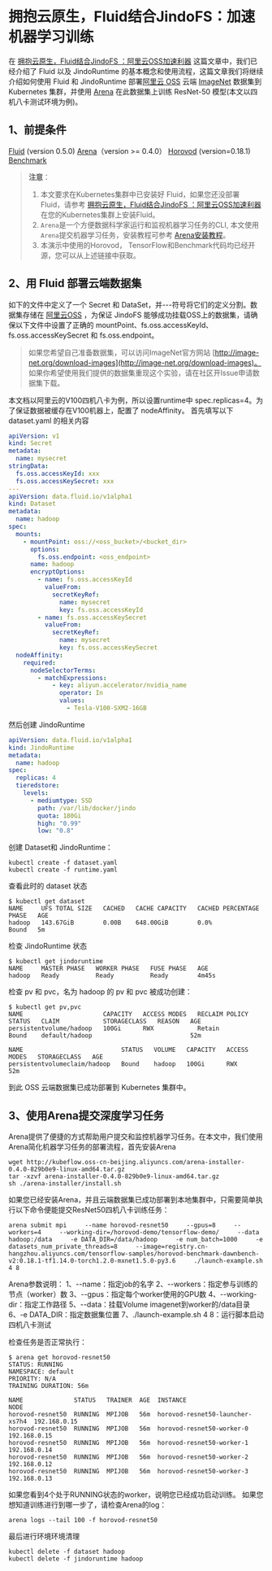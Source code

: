 # 拥抱云原生，Fluid结合JindoFS：加速机器学习训练

在 [拥抱云原生，Fluid结合JindoFS ：阿里云OSS加速利器](jindo_fluid_introduce.md) 这篇文章中，我们已经介绍了 Fluid 以及 JindoRuntime 的基本概念和使用流程，这篇文章我们将继续介绍如何使用 Fluid 和 JindoRuntime 部署[阿里云 OSS](https://cn.aliyun.com/product/oss) 云端 [ImageNet](http://www.image-net.org/) 数据集到 Kubernetes 集群，并使用 [Arena](https://github.com/kubeflow/arena) 在此数据集上训练 ResNet-50 模型(本文以四机八卡测试环境为例)。


## 1、前提条件
[Fluid](http://smartdata-binary.oss-cn-shanghai.aliyuncs.com/fluid/332cache/fluid-0.5.0.tgz) (version 0.5.0)
[Arena](https://github.com/kubeflow/arena)（version >= 0.4.0）
[Horovod](https://github.com/horovod/horovod) (version=0.18.1)
[Benchmark](https://github.com/tensorflow/benchmarks/tree/cnn_tf_v1.14_compatible)
> **注意**：
> 1. 本文要求在Kubernetes集群中已安装好 Fluid，如果您还没部署 Fluid，请参考 [拥抱云原生，Fluid结合JindoFS ：阿里云OSS加速利器](https://developer.aliyun.com/article/781656?spm=a2c6h.13148508.0.0.59544f0emzSkc5%E5%B7%B2%E5%8F%91) 在您的Kubernetes集群上安装Fluid。
> 2. `Arena`是一个方便数据科学家运行和监视机器学习任务的CLI, 本文使用`Arena`提交机器学习任务，安装教程可参考 [Arena安装教程](https://github.com/kubeflow/arena/blob/master/docs/installation/INSTALL_FROM_BINARY.md)。
> 3. 本演示中使用的Horovod， TensorFlow和Benchmark代码均已经开源，您可以从上述链接中获取。


## 
## 2、用 Fluid 部署云端数据集
如下的文件中定义了一个 Secret 和 DataSet，并---符号将它们的定义分割。数据集存储在 [阿里云OSS](https://cn.aliyun.com/product/oss) ，为保证 JindoFS 能够成功挂载OSS上的数据集，请确保以下文件中设置了正确的 mountPoint、fs.oss.accessKeyId、fs.oss.accessKeySecret 和 fs.oss.endpoint。


> 如果您希望自己准备数据集，可以访问ImageNet官方网站 [http://image-net.org/download-images](http://image-net.org/download-images)。
> 如果你希望使用我们提供的数据集重现这个实验，请在社区开Issue申请数据集下载。



本文档以阿里云的V100四机八卡为例，所以设置runtime中 spec.replicas=4。为了保证数据被缓存在V100机器上，配置了 nodeAffinity。
首先填写以下 dataset.yaml 的相关内容
```yaml
apiVersion: v1
kind: Secret
metadata:
  name: mysecret
stringData:
  fs.oss.accessKeyId: xxx
  fs.oss.accessKeySecret: xxx
---
apiVersion: data.fluid.io/v1alpha1
kind: Dataset
metadata:
  name: hadoop
spec:
  mounts:
    - mountPoint: oss://<oss_bucket>/<bucket_dir>
      options:
        fs.oss.endpoint: <oss_endpoint>  
      name: hadoop
      encryptOptions:
        - name: fs.oss.accessKeyId
          valueFrom:
            secretKeyRef:
              name: mysecret
              key: fs.oss.accessKeyId
        - name: fs.oss.accessKeySecret
          valueFrom:
            secretKeyRef:
              name: mysecret
              key: fs.oss.accessKeySecret
  nodeAffinity:
    required:
      nodeSelectorTerms:
        - matchExpressions:
            - key: aliyun.accelerator/nvidia_name
              operator: In
              values:
                - Tesla-V100-SXM2-16GB
```
然后创建 JindoRuntime
```yaml
apiVersion: data.fluid.io/v1alpha1
kind: JindoRuntime
metadata:
  name: hadoop
spec:
  replicas: 4
  tieredstore:
    levels:
      - mediumtype: SSD
        path: /var/lib/docker/jindo
        quota: 180Gi
        high: "0.99"
        low: "0.8"
```
创建 Dataset和 JindoRuntime：
```shell
kubectl create -f dataset.yaml
kubectl create -f runtime.yaml
```
查看此时的 dataset 状态
```shell
$ kubectl get dataset
NAME     UFS TOTAL SIZE   CACHED   CACHE CAPACITY   CACHED PERCENTAGE   PHASE   AGE
hadoop   143.67GiB        0.00B    648.00GiB        0.0%                Bound   5m
```
检查 JindoRuntime 状态
```shell
$ kubectl get jindoruntime
NAME     MASTER PHASE   WORKER PHASE   FUSE PHASE   AGE
hadoop   Ready          Ready          Ready        4m45s
```
检查 pv 和 pvc，名为 hadoop 的 pv 和 pvc 被成功创建：
```shell
$ kubectl get pv,pvc
NAME                      CAPACITY   ACCESS MODES   RECLAIM POLICY   STATUS   CLAIM            STORAGECLASS   REASON   AGE
persistentvolume/hadoop   100Gi      RWX            Retain           Bound    default/hadoop                           52m

NAME                           STATUS   VOLUME   CAPACITY   ACCESS MODES   STORAGECLASS   AGE
persistentvolumeclaim/hadoop   Bound    hadoop   100Gi      RWX                           52m
```


到此 OSS 云端数据集已成功部署到 Kubernetes 集群中。


## 3、使用Arena提交深度学习任务
Arena提供了便捷的方式帮助用户提交和监控机器学习任务。在本文中，我们使用Arena简化机器学习任务的部署流程，首先安装Arena
```shell
wget http://kubeflow.oss-cn-beijing.aliyuncs.com/arena-installer-0.4.0-829b0e9-linux-amd64.tar.gz
tar -xzvf arena-installer-0.4.0-829b0e9-linux-amd64.tar.gz
sh ./arena-installer/install.sh
```
如果您已经安装Arena，并且云端数据集已成功部署到本地集群中，只需要简单执行以下命令便能提交ResNet50四机八卡训练任务：
```shell
arena submit mpi     --name horovod-resnet50     --gpus=8     --workers=4     --working-dir=/horovod-demo/tensorflow-demo/     --data hadoop:/data     -e DATA_DIR=/data/hadoop     -e num_batch=1000     -e datasets_num_private_threads=8     --image=registry.cn-hangzhou.aliyuncs.com/tensorflow-samples/horovod-benchmark-dawnbench-v2:0.18.1-tf1.14.0-torch1.2.0-mxnet1.5.0-py3.6     ./launch-example.sh 4 8
```


Arena参数说明：
1、--name：指定job的名字
2、--workers：指定参与训练的节点（worker）数
3、--gpus：指定每个worker使用的GPU数
4、--working-dir：指定工作路径
5、--data：挂载Volume imagenet到worker的/data目录
6、-e DATA_DIR：指定数据集位置
7、./launch-example.sh 4 8：运行脚本启动四机八卡测试


检查任务是否正常执行：
```shell
$ arena get horovod-resnet50
STATUS: RUNNING
NAMESPACE: default
PRIORITY: N/A
TRAINING DURATION: 56m

NAME              STATUS   TRAINER  AGE  INSTANCE                         NODE
horovod-resnet50  RUNNING  MPIJOB   56m  horovod-resnet50-launcher-xs7h4  192.168.0.15
horovod-resnet50  RUNNING  MPIJOB   56m  horovod-resnet50-worker-0        192.168.0.15
horovod-resnet50  RUNNING  MPIJOB   56m  horovod-resnet50-worker-1        192.168.0.14
horovod-resnet50  RUNNING  MPIJOB   56m  horovod-resnet50-worker-2        192.168.0.12
horovod-resnet50  RUNNING  MPIJOB   56m  horovod-resnet50-worker-3        192.168.0.13
```
如果您看到4个处于RUNNING状态的worker，说明您已经成功启动训练。
如果您想知道训练进行到哪一步了，请检查Arena的log：
```shell
arena logs --tail 100 -f horovod-resnet50
```
最后进行环境环境清理
```shell
kubectl delete -f dataset hadoop
kubectl delete -f jindoruntime hadoop
```


